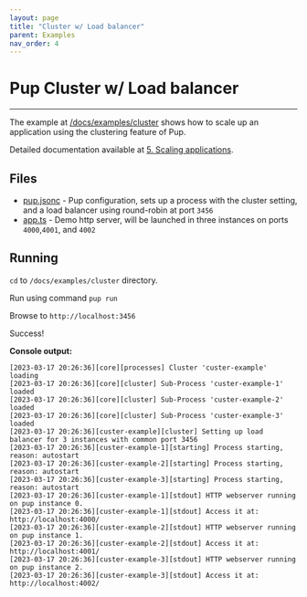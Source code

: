 ```yaml
---
layout: page
title: "Cluster w/ Load balancer"
parent: Examples
nav_order: 4
---
```


# Pup Cluster w/ Load balancer

---

The example at [/docs/examples/cluster](https://github.com/Hexagon/pup/tree/main/docs/examples/cluster) shows how to scale up an application using the clustering feature of Pup.

Detailed documentation available at [5. Scaling applications](https://hexagon.github.io/pup/scaling).

## Files

- [pup.jsonc](https://github.com/Hexagon/pup/tree/main/docs/examples/cluster/pup.jsonc) - Pup configuration, sets up a process with the cluster setting, and a load balancer using round-robin at port
  `3456`
- [app.ts](https://github.com/Hexagon/pup/tree/main/docs/examples/cluster/app.ts) - Demo http server, will be launched in three instances on ports `4000`,`4001`, and `4002`

## Running

`cd` to `/docs/examples/cluster` directory.

Run using command `pup run`

Browse to `http://localhost:3456`

Success!

**Console output:**

```
[2023-03-17 20:26:36][core][processes] Cluster 'custer-example' loading
[2023-03-17 20:26:36][core][cluster] Sub-Process 'custer-example-1' loaded
[2023-03-17 20:26:36][core][cluster] Sub-Process 'custer-example-2' loaded
[2023-03-17 20:26:36][core][cluster] Sub-Process 'custer-example-3' loaded
[2023-03-17 20:26:36][custer-example][cluster] Setting up load balancer for 3 instances with common port 3456
[2023-03-17 20:26:36][custer-example-1][starting] Process starting, reason: autostart
[2023-03-17 20:26:36][custer-example-2][starting] Process starting, reason: autostart
[2023-03-17 20:26:36][custer-example-3][starting] Process starting, reason: autostart
[2023-03-17 20:26:36][custer-example-1][stdout] HTTP webserver running on pup instance 0.
[2023-03-17 20:26:36][custer-example-1][stdout] Access it at:  http://localhost:4000/
[2023-03-17 20:26:36][custer-example-2][stdout] HTTP webserver running on pup instance 1.
[2023-03-17 20:26:36][custer-example-2][stdout] Access it at:  http://localhost:4001/
[2023-03-17 20:26:36][custer-example-3][stdout] HTTP webserver running on pup instance 2.
[2023-03-17 20:26:36][custer-example-3][stdout] Access it at:  http://localhost:4002/
```
